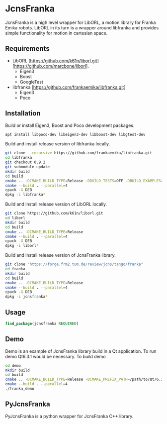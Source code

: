 
JcnsFranka
============
JcnsFranka is a high level wrapper for LibORL, a motion library for Franka Emika
robots. LibORL in its turn is a wrapper around libfranka and provides simple
functionality for motion in cartesian space.

Requirements
------------
* LibORL [https://github.com/k61n/liborl.git][https://github.com/marcbone/liborl].
  * Eigen3
  * Boost
  * GoogleTest
* libfranka [https://github.com/frankaemika/libfranka.git]
  * Eigen3
  * Poco

Installation
------------
Build or install Eigen3, Boost and Poco development packages.
```bash
apt install libpoco-dev libeigen3-dev libboost-dev libgtest-dev
```

Build and install release version of libfranka locally.
```bash
git clone --recursive https://github.com/frankaemika/libfranka.git
cd libfranka
git checkout 0.9.2
git submodule update
mkdir build
cd build
cmake .. -DCMAKE_BUILD_TYPE=Release -DBUILD_TESTS=OFF -DBUILD_EXAMPLES=OFF
cmake --build . --parallel=4
cpack -G DEB
dpkg -i libfranka*
```

Build and install release version of LibORL locally.
```bash
git clone https://github.com/k61n/liborl.git
cd liborl
mkdir build
cd build
cmake .. -DCMAKE_BUILD_TYPE=Release
cmake --build . --parallel=4
cpack -G DEB
dpkg -i liborl*
```

Build and install release version of JcnsFranka library.
```bash
git clone "https://forge.frm2.tum.de/review/jcns/tango/franka"
cd franka
mkdir build
cd build
cmake .. -DCMAKE_BUILD_TYPE=Release
cmake --build . --parallel=4
cpack -G DEB
dpkg -i jcnsfranka*
```

Usage
-----
```cmake
find_package(jcnsfranka REQUIRED)
```

Demo
----
Demo is an example of JcnsFranka library build in a Qt application.
To run demo Qt6.3.1 would be necessary. To build demo
```bash
cd demo
mkdir build
cd build
cmake .. -DCMAKE_BUILD_TYPE=Release -DCMAKE_PREFIX_PATH=/path/to/Qt/6.3.1/gcc_64
cmake --build . --parallel=4
./franka_demo
```

PyJcnsFranka
------------
PyJcnsFranka is a python wrapper for JcnsFranka C++ library.
